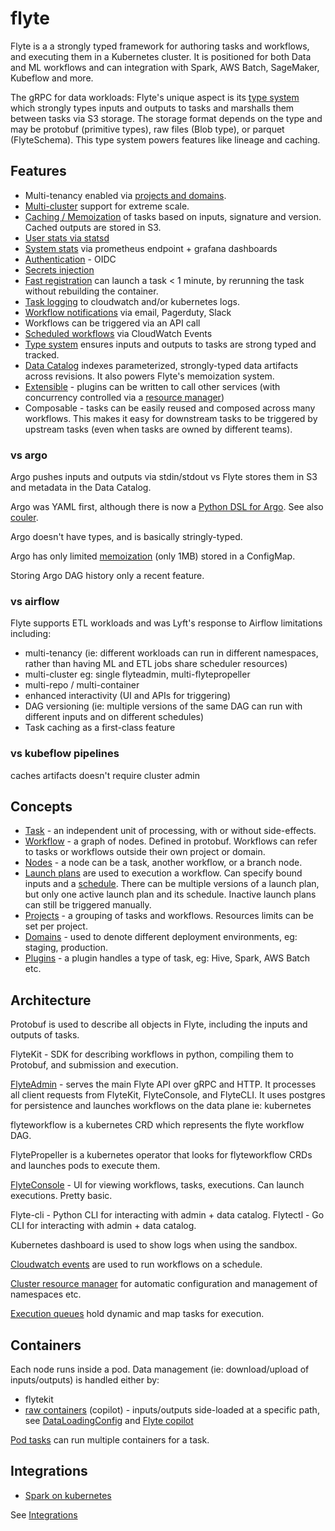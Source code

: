# flyte

Flyte is a a strongly typed framework for authoring tasks and workflows, and executing them in a Kubernetes cluster. It is positioned for both Data and ML workflows and can integration with Spark, AWS Batch, SageMaker, Kubeflow and more.

The gRPC for data workloads: Flyte's unique aspect is its [type system](https://docs.flyte.org/projects/cookbook/en/latest/auto/core/type_system/index.html) which strongly types inputs and outputs to tasks and marshalls them between tasks via S3 storage. The storage format depends on the type and may be protobuf (primitive types), raw files (Blob type), or parquet (FlyteSchema). This type system powers features like lineage and caching.

## Features

- Multi-tenancy enabled via [projects and domains](https://docs.flyte.org/en/latest/concepts/control_plane.html#control-plane).
- [Multi-cluster](https://docs.flyte.org/projects/cookbook/en/latest/auto/deployment/multiple_k8s.html) support for extreme scale.
- [Caching / Memoization](https://docs.flyte.org/projects/cookbook/en/latest/auto/core/flyte_basics/task_cache.html) of tasks based on inputs, signature and version. Cached outputs are stored in S3.
- [User stats via statsd](https://docs.flyte.org/en/stable/concepts/observability.html#user-stats-with-flyte)
- [System stats](https://docs.flyte.org/en/latest/deployment/cluster_config/monitoring.html) via prometheus endpoint + grafana dashboards
- [Authentication](https://docs.flyte.org/en/stable/howto/authentication/index.html) - OIDC
- [Secrets injection](https://docs.flyte.org/projects/cookbook/en/stable/auto/core/containerization/use_secrets.html)
- [Fast registration](https://docs.flyte.org/projects/cookbook/en/latest/auto/deployment/fast_registration.html) can launch a task < 1 minute, by rerunning the task without rebuilding the container.
- [Task logging](https://github.com/flyteorg/flyte/blob/master/helm/values-eks.yaml#L302) to cloudwatch and/or kubernetes logs.
- [Workflow notifications](https://docs.flyte.org/en/latest/deployment/cluster_config/notifications.html) via email, Pagerduty, Slack
- Workflows can be triggered via an API call
- [Scheduled workflows](https://docs.flyte.org/projects/cookbook/en/latest/auto/deployment/lp_schedules.html) via CloudWatch Events
- [Type system](https://docs.flyte.org/projects/cookbook/en/latest/auto/core/type_system/index.html) ensures inputs and outputs to tasks are strong typed and tracked.
- [Data Catalog](https://docs.flyte.org/en/stable/concepts/catalog.html) indexes parameterized, strongly-typed data artifacts across revisions. It also powers Flyte's memoization system.
- [Extensible](https://docs.flyte.org/projects/cookbook/en/latest/auto/core/extend_flyte/index.html) - plugins can be written to call other services (with concurrency controlled via a [resource manager](https://github.com/flyteorg/flyteplugins/blob/master/go/tasks/pluginmachinery/core/resource_manager.go#L38))
- Composable - tasks can be easily reused and composed across many workflows. This makes it easy for downstream tasks to be triggered by upstream tasks (even when tasks are owned by different teams).

### vs argo

Argo pushes inputs and outputs via stdin/stdout vs Flyte stores them in S3 and metadata in the Data Catalog.

Argo was YAML first, although there is now a [Python DSL for Argo](https://github.com/argoproj-labs/argo-python-dsl). See also [couler](https://github.com/couler-proj/couler).

Argo doesn't have types, and is basically stringly-typed.

Argo has only limited [memoization](https://argoproj.github.io/argo-workflows/memoization/) (only 1MB) stored in a ConfigMap.

Storing Argo DAG history only a recent feature.

### vs airflow

Flyte supports ETL workloads and was Lyft's response to Airflow limitations including:

- multi-tenancy (ie: different workloads can run in different namespaces, rather than having ML and ETL jobs share scheduler resources)
- multi-cluster eg: single flyteadmin, multi-flytepropeller
- multi-repo / multi-container
- enhanced interactivity (UI and APIs for triggering)
- DAG versioning (ie: multiple versions of the same DAG can run with different inputs and on different schedules)
- Task caching as a first-class feature

### vs kubeflow pipelines

caches artifacts
doesn't require cluster admin

## Concepts

- [Task](https://docs.flyte.org/en/stable/concepts/tasks.html#divedeep-tasks) - an independent unit of processing, with or without side-effects.
- [Workflow](https://docs.flyte.org/en/stable/concepts/workflows_nodes.html) - a graph of nodes. Defined in protobuf. Workflows can refer to tasks or workflows outside their own project or domain.
- [Nodes](https://docs.flyte.org/en/stable/concepts/workflows_nodes.html) - a node can be a task, another workflow, or a branch node.
- [Launch plans](https://docs.flyte.org/en/stable/concepts/launchplans_schedules.html) are used to execution a workflow. Can specify bound inputs and a [schedule](https://docs.flyte.org/en/stable/concepts/launchplans_schedules.html#schedules). There can be multiple versions of a launch plan, but only one active launch plan and its schedule. Inactive launch plans can still be triggered manually.
- [Projects](https://docs.flyte.org/en/stable/concepts/projects.htm) - a grouping of tasks and workflows. Resources limits can be set per project.
- [Domains](https://docs.flyte.org/en/stable/concepts/domains.html) - used to denote different deployment environments, eg: staging, production.
- [Plugins](https://docs.flyte.org/en/stable/concepts/architecture.html#data-plane) - a plugin handles a type of task, eg: Hive, Spark, AWS Batch etc.

## Architecture

Protobuf is used to describe all objects in Flyte, including the inputs and outputs of tasks.

FlyteKit - SDK for describing workflows in python, compiling them to Protobuf, and submission and execution.

[FlyteAdmin](https://docs.flyte.org/en/stable/concepts/admin.html) - serves the main Flyte API over gRPC and HTTP. It processes all client requests from FlyteKit, FlyteConsole, and FlyteCLI. It uses postgres for persistence and launches workflows on the data plane ie: kubernetes

flyteworkflow is a kubernetes CRD which represents the flyte workflow DAG.

FlytePropeller is a kubernetes operator that looks for flyteworkflow CRDs and launches pods to execute them.

[FlyteConsole](https://docs.flyte.org/en/stable/concepts/console.html) - UI for viewing workflows, tasks, executions. Can launch executions. Pretty basic.

Flyte-cli - Python CLI for interacting with admin + data catalog.
Flytectl - Go CLI for interacting with admin + data catalog.

Kubernetes dashboard is used to show logs when using the sandbox.

[Cloudwatch events](https://github.com/flyteorg/flyte/blob/master/helm/values-eks.yaml#L322) are used to run workflows on a schedule.

[Cluster resource manager](https://github.com/flyteorg/flyte/blob/master/helm/values-eks.yaml#L365) for automatic configuration and management of namespaces etc.

[Execution queues](https://docs.flyte.org/en/latest/deployment/cluster_config/general.html) hold dynamic and map tasks for execution.

## Containers

Each node runs inside a pod. Data management (ie: download/upload of inputs/outputs) is handled either by:

- flytekit
- [raw containers](https://docs.flyte.org/projects/cookbook/en/stable/auto/core/containerization/raw_container.html) (copilot) - inputs/outputs side-loaded at a specific path, see [DataLoadingConfig](https://docs.flyte.org/projects/flyteidl/en/stable/protos/docs/core/core.html?highlight=copilot#dataloadingconfig) and [Flyte copilot](https://docs.google.com/document/d/1ZsCDOZ5ZJBPWzCNc45FhNtYQOxYHz0PAu9lrtDVnUpw/edit#)

[Pod tasks](https://docs.flyte.org/projects/cookbook/en/stable/auto/integrations/kubernetes/pod/pod.html) can run multiple containers for a task.

## Integrations

- [Spark on kubernetes](https://docs.flyte.org/projects/cookbook/en/stable/auto/integrations/kubernetes/k8s_spark/index.html)

See [Integrations](https://docs.flyte.org/projects/cookbook/en/stable/integrations.html)
